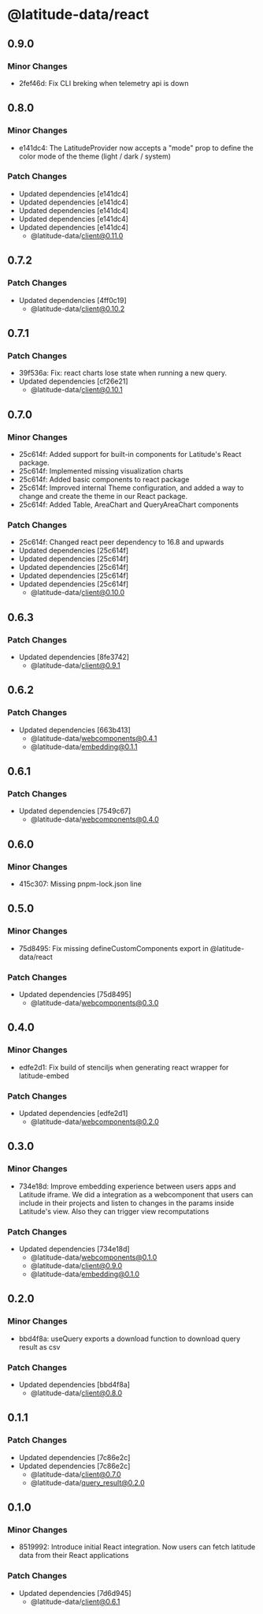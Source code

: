 # @latitude-data/react

## 0.9.0

### Minor Changes

- 2fef46d: Fix CLI breking when telemetry api is down

## 0.8.0

### Minor Changes

- e141dc4: The LatitudeProvider now accepts a "mode" prop to define the color mode of the theme (light / dark / system)

### Patch Changes

- Updated dependencies [e141dc4]
- Updated dependencies [e141dc4]
- Updated dependencies [e141dc4]
- Updated dependencies [e141dc4]
- Updated dependencies [e141dc4]
  - @latitude-data/client@0.11.0

## 0.7.2

### Patch Changes

- Updated dependencies [4ff0c19]
  - @latitude-data/client@0.10.2

## 0.7.1

### Patch Changes

- 39f536a: Fix: react charts lose state when running a new query.
- Updated dependencies [cf26e21]
  - @latitude-data/client@0.10.1

## 0.7.0

### Minor Changes

- 25c614f: Added support for built-in components for Latitude's React package.
- 25c614f: Implemented missing visualization charts
- 25c614f: Added basic components to react package
- 25c614f: Improved internal Theme configuration, and added a way to change and create the theme in our React package.
- 25c614f: Added Table, AreaChart and QueryAreaChart components

### Patch Changes

- 25c614f: Changed react peer dependency to 16.8 and upwards
- Updated dependencies [25c614f]
- Updated dependencies [25c614f]
- Updated dependencies [25c614f]
- Updated dependencies [25c614f]
- Updated dependencies [25c614f]
  - @latitude-data/client@0.10.0

## 0.6.3

### Patch Changes

- Updated dependencies [8fe3742]
  - @latitude-data/client@0.9.1

## 0.6.2

### Patch Changes

- Updated dependencies [663b413]
  - @latitude-data/webcomponents@0.4.1
  - @latitude-data/embedding@0.1.1

## 0.6.1

### Patch Changes

- Updated dependencies [7549c67]
  - @latitude-data/webcomponents@0.4.0

## 0.6.0

### Minor Changes

- 415c307: Missing pnpm-lock.json line

## 0.5.0

### Minor Changes

- 75d8495: Fix missing defineCustomComponents export in @latitude-data/react

### Patch Changes

- Updated dependencies [75d8495]
  - @latitude-data/webcomponents@0.3.0

## 0.4.0

### Minor Changes

- edfe2d1: Fix build of stenciljs when generating react wrapper for latitude-embed

### Patch Changes

- Updated dependencies [edfe2d1]
  - @latitude-data/webcomponents@0.2.0

## 0.3.0

### Minor Changes

- 734e18d: Improve embedding experience between users apps and Latitude iframe. We did a integration as a webcomponent that users can include in their projects and listen to changes in the params inside Latitude's view. Also they can trigger view recomputations

### Patch Changes

- Updated dependencies [734e18d]
  - @latitude-data/webcomponents@0.1.0
  - @latitude-data/client@0.9.0
  - @latitude-data/embedding@0.1.0

## 0.2.0

### Minor Changes

- bbd4f8a: useQuery exports a download function to download query result as csv

### Patch Changes

- Updated dependencies [bbd4f8a]
  - @latitude-data/client@0.8.0

## 0.1.1

### Patch Changes

- Updated dependencies [7c86e2c]
- Updated dependencies [7c86e2c]
  - @latitude-data/client@0.7.0
  - @latitude-data/query_result@0.2.0

## 0.1.0

### Minor Changes

- 8519992: Introduce initial React integration. Now users can fetch latitude data from their React applications

### Patch Changes

- Updated dependencies [7d6d945]
  - @latitude-data/client@0.6.1
